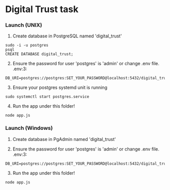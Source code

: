# Digital Trust task

### Launch (UNIX)

1. Create database in PostgreSQL named 'digital_trust'
```
sudo -i -u postgres
psql
CREATE DATABASE digital_trust;
```
2. Ensure the password for user 'postgres' is 'admin' or change .env file.
.env:3:
```
DB_URI=postgres://postgres:SET_YOUR_PASSWORD@localhost:5432/digital_trust
```

3. Ensure your postgres systemd unit is running
```
sudo systemctl start postgres.service
```

4. Run the app under this folder!
```
node app.js
```

### Launch (Windows)

1. Create database in PgAdmin named 'digital_trust'

2. Ensure the password for user 'postgres' is 'admin' or change .env file.
.env:3:
```
DB_URI=postgres://postgres:SET_YOUR_PASSWORD@localhost:5432/digital_trust
```

3. Run the app under this folder!
```
node app.js
```
